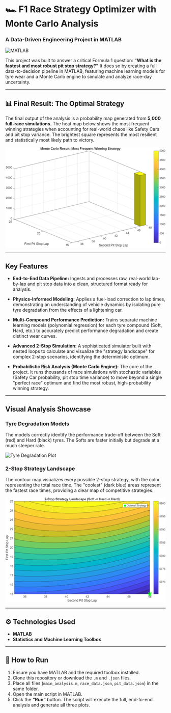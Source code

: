 # 🏎️ F1 Race Strategy Optimizer with Monte Carlo Analysis
### A Data-Driven Engineering Project in MATLAB

![MATLAB](https://img.shields.io/badge/MATLAB-0076A8?style=for-the-badge&logo=mathworks&logoColor=white)

This project was built to answer a critical Formula 1 question: **"What is the fastest and most robust pit stop strategy?"** It does so by creating a full data-to-decision pipeline in MATLAB, featuring machine learning models for tyre wear and a Monte Carlo engine to simulate and analyze race-day uncertainty.

---

## 📊 Final Result: The Optimal Strategy

The final output of the analysis is a probability map generated from **5,000 full-race simulations**. The heat map below shows the most frequent winning strategies when accounting for real-world chaos like Safety Cars and pit stop variance. The brightest square represents the most resilient and statistically most likely path to victory.

![Monte Carlo Result](https://github.com/shredfwd/Machine-Learning-for-Tire-Degradation-and-Strategy-Prediction/blob/main/figures/Monte%20Carlo%20Result.png)

---

## Key Features

* **End-to-End Data Pipeline:** Ingests and processes raw, real-world lap-by-lap and pit stop data into a clean, structured format ready for analysis.

* **Physics-Informed Modeling:** Applies a fuel-load correction to lap times, demonstrating an understanding of vehicle dynamics by isolating pure tyre degradation from the effects of a lightening car.

* **Multi-Compound Performance Prediction:** Trains separate machine learning models (polynomial regression) for each tyre compound (Soft, Hard, etc.) to accurately predict performance degradation and create distinct wear curves.

* **Advanced 2-Stop Simulation:** A sophisticated simulator built with nested loops to calculate and visualize the "strategy landscape" for complex 2-stop scenarios, identifying the deterministic optimum.

* **Probabilistic Risk Analysis (Monte Carlo Engine):** The core of the project. It runs thousands of race simulations with stochastic variables (Safety Car probability, pit stop time variance) to move beyond a single "perfect race" optimum and find the most robust, high-probability winning strategy.

---

## Visual Analysis Showcase

### Tyre Degradation Models
The models correctly identify the performance trade-off between the Soft (red) and Hard (black) tyres. The Softs are faster initially but degrade at a much steeper rate.

![Tyre Degradation Plot](URL_FOR_YOUR_MULTI_COMPOUND_PLOT_HERE)

### 2-Stop Strategy Landscape
The contour map visualizes every possible 2-stop strategy, with the color representing the total race time. The "coolest" (dark blue) areas represent the fastest race times, providing a clear map of competitive strategies.

![2-Stop Strategy Plot](https://github.com/shredfwd/Machine-Learning-for-Tire-Degradation-and-Strategy-Prediction/blob/main/figures/2%20Stop%20Stratergy.png)

---

## ⚙️ Technologies Used

* **MATLAB**
* **Statistics and Machine Learning Toolbox**

---

## 🚀 How to Run

1.  Ensure you have MATLAB and the required toolbox installed.
2.  Clone this repository or download the `.m` and `.json` files.
3.  Place all files (`main_analysis.m`, `race_data.json`, `pit_data.json`) in the same folder.
4.  Open the main script in MATLAB.
5.  Click the **"Run"** button. The script will execute the full, end-to-end analysis and generate all three plots.
